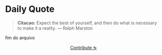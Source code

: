 # Daily Quote

> **Citacao:** Expect the best of yourself, and then do what is necessary to make it a reality. — Ralph Marston

fim do arquivo

<watermark-footer>
<p align="center">
  <a href="https://github.com/ruisuan/ruisuan/blob/main/contribute.md">Contribute ☕</a>
</p>
</watermark-footer>
